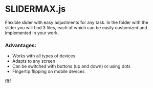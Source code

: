 # SLIDERMAX.js

Flexible slider with easy adjustments for any task. In the folder with the slider you will find 3 files, each of which can be easily customized and implemented in your work.

<h3>Advantages:</h3>

<ul>
  <li>Works with all types of devices</li>
  <li>Adapts to any screen</li>
  <li>Can be switched with buttons (up and down) or using dots</li>
  <li>Fingertip flipping on mobile devices</li>
</ul>

<a href=''>ffff</a>
